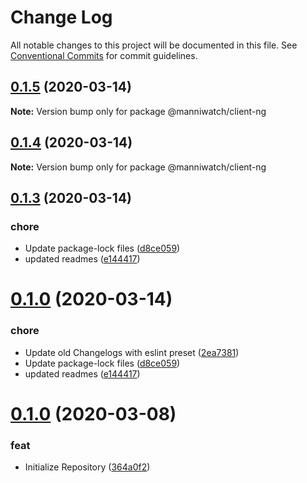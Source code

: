 # Change Log

All notable changes to this project will be documented in this file.
See [Conventional Commits](https://conventionalcommits.org) for commit guidelines.

## [0.1.5](https://github.com/manniwatch/manniwatch/compare/v0.1.4...v0.1.5) (2020-03-14)

**Note:** Version bump only for package @manniwatch/client-ng






## [0.1.4](https://github.com/manniwatch/manniwatch/compare/v0.1.3...v0.1.4) (2020-03-14)

**Note:** Version bump only for package @manniwatch/client-ng






## [0.1.3](https://github.com/manniwatch/manniwatch/compare/v0.1.2...v0.1.3) (2020-03-14)


### chore

* Update package-lock files ([d8ce059](https://github.com/manniwatch/manniwatch/commit/d8ce05968e98d7f683634ebdc71a289cbb71a607))
* updated readmes ([e144417](https://github.com/manniwatch/manniwatch/commit/e144417e72cb451c9ffda2d9b128a89c61118b39))





# [0.1.0](https://github.com/manniwatch/manniwatch/compare/v0.1.2...v0.1.0) (2020-03-14)


### chore

* Update old Changelogs with eslint preset ([2ea7381](https://github.com/manniwatch/manniwatch/commit/2ea738130149da08b6650189ae03fff1b44f2ad4))
* Update package-lock files ([d8ce059](https://github.com/manniwatch/manniwatch/commit/d8ce05968e98d7f683634ebdc71a289cbb71a607))
* updated readmes ([e144417](https://github.com/manniwatch/manniwatch/commit/e144417e72cb451c9ffda2d9b128a89c61118b39))



# [0.1.0](https://github.com/manniwatch/manniwatch/compare/364a0f2e8a81e3df0cbaa9e09a4e9f70c1994270...v0.1.0) (2020-03-08)


### feat

* Initialize Repository ([364a0f2](https://github.com/manniwatch/manniwatch/commit/364a0f2e8a81e3df0cbaa9e09a4e9f70c1994270))
